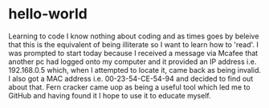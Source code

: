 # hello-world
Learning to code
I know nothing about coding and as times goes by beleive that this is the equivalent of being illiterate so I want to learn how to 'read'.  I was prompted to start today because I received a message via Mcafee that another pc had logged onto my computer and it provided an IP address i.e. 192.168.0.5 which, when I attempted to locate it, came back as being invalid.  I also got a MAC address i.e. 00-23-54-CE-54-94 and decided to find out about that.  Fern cracker came uop as being a useful tool which led me to GitHub and having found it I hope to use it to educate myself.   
